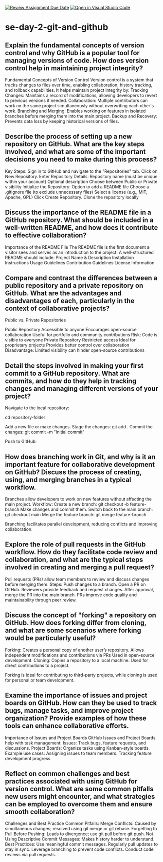 [![Review Assignment Due Date](https://classroom.github.com/assets/deadline-readme-button-22041afd0340ce965d47ae6ef1cefeee28c7c493a6346c4f15d667ab976d596c.svg)](https://classroom.github.com/a/8wgCKhpZ)
[![Open in Visual Studio Code](https://classroom.github.com/assets/open-in-vscode-2e0aaae1b6195c2367325f4f02e2d04e9abb55f0b24a779b69b11b9e10269abc.svg)](https://classroom.github.com/online_ide?assignment_repo_id=18398036&assignment_repo_type=AssignmentRepo)
# se-day-2-git-and-github
## Explain the fundamental concepts of version control and why GitHub is a popular tool for managing versions of code. How does version control help in maintaining project integrity?
Fundamental Concepts of Version Control
Version control is a system that tracks changes to files over time, enabling collaboration, history tracking, and rollback capabilities. It helps maintain project integrity by:
Tracking Changes: Maintains a record of modifications, allowing developers to revert to previous versions if needed.
Collaboration: Multiple contributors can work on the same project simultaneously without overwriting each other's work.
Branching and Merging: Enables working on features in isolated branches before merging them into the main project.
Backup and Recovery: Prevents data loss by keeping historical versions of files.

## Describe the process of setting up a new repository on GitHub. What are the key steps involved, and what are some of the important decisions you need to make during this process?
Key Steps:
Sign in to GitHub and navigate to the "Repositories" tab.
Click on New Repository.
Enter Repository Details:
Repository name (must be unique within your account)
Optional description
Choose between Public or Private visibility
Initialize the Repository:
Option to add a README file
Choose a .gitignore file (to exclude unnecessary files)
Select a license (e.g., MIT, Apache, GPL)
Click Create Repository.
Clone the repository locally 

## Discuss the importance of the README file in a GitHub repository. What should be included in a well-written README, and how does it contribute to effective collaboration?
Importance of the README File
The README file is the first document a visitor sees and serves as an introduction to the project. A well-structured README should include:
Project Name & Description
Installation Instructions
Usage Guidelines
Contribution Guidelines
License Information

## Compare and contrast the differences between a public repository and a private repository on GitHub. What are the advantages and disadvantages of each, particularly in the context of collaborative projects?
Public vs. Private Repositories

Public Repository
Accessible to anyone
Encourages open-source collaboration
Useful for portfolio and community contributions
Risk: Code is visible to everyone
Private Repository
Restricted access
Ideal for proprietary projects
Provides better control over collaboration
Disadvantage: Limited visibility can hinder open-source contributions

## Detail the steps involved in making your first commit to a GitHub repository. What are commits, and how do they help in tracking changes and managing different versions of your project?


Navigate to the local repository:

cd repository-folder

Add a new file or make changes.
Stage the changes:
git add .
Commit the changes:
git commit -m "Initial commit"

Push to GitHub:
## How does branching work in Git, and why is it an important feature for collaborative development on GitHub? Discuss the process of creating, using, and merging branches in a typical workflow.
Branches allow developers to work on new features without affecting the main project.
Workflow:
Create a new branch:
git checkout -b feature-branch
Make changes and commit them.
Switch back to the main branch:
git checkout main
Merge the feature branch:
git merge feature-branch

Branching facilitates parallel development, reducing conflicts and improving collaboration.
## Explore the role of pull requests in the GitHub workflow. How do they facilitate code review and collaboration, and what are the typical steps involved in creating and merging a pull request?
Pull requests (PRs) allow team members to review and discuss changes before merging them.
Steps:
Push changes to a branch.
Open a PR on GitHub.
Reviewers provide feedback and request changes.
After approval, merge the PR into the main branch.
PRs improve code quality and maintainability through peer review.

## Discuss the concept of "forking" a repository on GitHub. How does forking differ from cloning, and what are some scenarios where forking would be particularly useful?
Forking:
Creates a personal copy of another user’s repository.
Allows independent modifications and contributions via PRs
Used in open-source development.
Cloning:
Copies a repository to a local machine.
Used for direct contributions to a project.

Forking is ideal for contributing to third-party projects, while cloning is used for personal or team development.
## Examine the importance of issues and project boards on GitHub. How can they be used to track bugs, manage tasks, and improve project organization? Provide examples of how these tools can enhance collaborative efforts.
Importance of Issues and Project Boards
GitHub Issues and Project Boards help with task management:
Issues: Track bugs, feature requests, and discussions.
Project Boards: Organize tasks using Kanban-style boards.
Example use cases:
Assigning issues to team members.
Tracking feature development progress.

## Reflect on common challenges and best practices associated with using GitHub for version control. What are some common pitfalls new users might encounter, and what strategies can be employed to overcome them and ensure smooth collaboration?
Challenges and Best Practice
Common Pitfalls:
Merge Conflicts: Caused by simultaneous changes; resolved using git merge or git rebase.
Forgetting to Pull Before Pushing: Leads to divergence; use git pull before git push.
Not Using Descriptive Commit Messages: Makes history harder to understand.
Best Practices:
Use meaningful commit messages.
Regularly pull updates to stay in sync.
Leverage branching to prevent code conflicts.
Conduct code reviews via pull requests.

